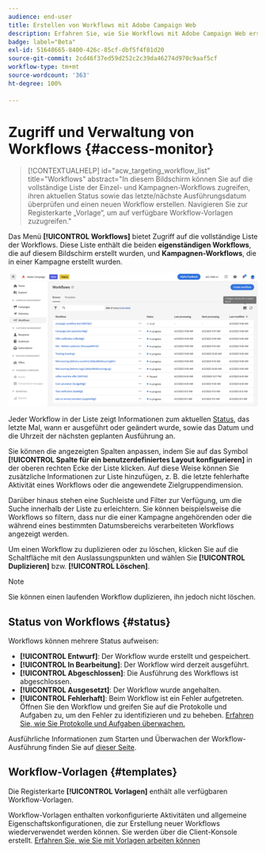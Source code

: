 ```yaml
---
audience: end-user
title: Erstellen von Workflows mit Adobe Campaign Web
description: Erfahren Sie, wie Sie Workflows mit Adobe Campaign Web erstellen
badge: label="Beta"
exl-id: 51648665-8400-426c-85cf-dbf5f4f81d20
source-git-commit: 2cd46f37ed59d252c2c39da46274d970c9aaf5cf
workflow-type: tm+mt
source-wordcount: '363'
ht-degree: 100%

---
```


# Zugriff und Verwaltung von Workflows {#access-monitor}

>[!CONTEXTUALHELP]
>id="acw_targeting_workflow_list"
>title="Workflows"
>abstract="In diesem Bildschirm können Sie auf die vollständige Liste der Einzel- und Kampagnen-Workflows zugreifen, ihren aktuellen Status sowie das letzte/nächste Ausführungsdatum überprüfen und einen neuen Workflow erstellen. Navigieren Sie zur Registerkarte „Vorlage“, um auf verfügbare Workflow-Vorlagen zuzugreifen."

Das Menü **[!UICONTROL Workflows]** bietet Zugriff auf die vollständige Liste der Workflows. Diese Liste enthält die beiden **eigenständigen Workflows**, die auf diesem Bildschirm erstellt wurden, und **Kampagnen-Workflows**, die in einer Kampagne erstellt wurden.

![](assets/workflow-list.png)

Jeder Workflow in der Liste zeigt Informationen zum aktuellen [Status](#status), das letzte Mal, wann er ausgeführt oder geändert wurde, sowie das Datum und die Uhrzeit der nächsten geplanten Ausführung an.

Sie können die angezeigten Spalten anpassen, indem Sie auf das Symbol **[!UICONTROL Spalte für ein benutzerdefiniertes Layout konfigurieren]** in der oberen rechten Ecke der Liste klicken. Auf diese Weise können Sie zusätzliche Informationen zur Liste hinzufügen, z. B. die letzte fehlerhafte Aktivität eines Workflows oder die angewendete Zielgruppendimension.

Darüber hinaus stehen eine Suchleiste und Filter zur Verfügung, um die Suche innerhalb der Liste zu erleichtern. Sie können beispielsweise die Workflows so filtern, dass nur die einer Kampagne angehörenden oder die während eines bestimmten Datumsbereichs verarbeiteten Workflows angezeigt werden.

Um einen Workflow zu duplizieren oder zu löschen, klicken Sie auf die Schaltfläche mit den Auslassungspunkten und wählen Sie **[!UICONTROL Duplizieren]** bzw. **[!UICONTROL Löschen]**.

>[!NOTE]
>
>Sie können einen laufenden Workflow duplizieren, ihn jedoch nicht löschen.

## Status von Workflows {#status}

Workflows können mehrere Status aufweisen:

* **[!UICONTROL Entwurf]**: Der Workflow wurde erstellt und gespeichert.
* **[!UICONTROL In Bearbeitung]**: Der Workflow wird derzeit ausgeführt.
* **[!UICONTROL Abgeschlossen]**: Die Ausführung des Workflows ist abgeschlossen.
* **[!UICONTROL Ausgesetzt]**: Der Workflow wurde angehalten.
* **[!UICONTROL Fehlerhaft]**: Beim Workflow ist ein Fehler aufgetreten. Öffnen Sie den Workflow und greifen Sie auf die Protokolle und Aufgaben zu, um den Fehler zu identifizieren und zu beheben. [Erfahren Sie, wie Sie Protokolle und Aufgaben überwachen.](start-monitor-workflows.md#logs-tasks)

Ausführliche Informationen zum Starten und Überwachen der Workflow-Ausführung finden Sie auf [dieser Seite](start-monitor-workflows.md).

## Workflow-Vorlagen {#templates}

Die Registerkarte **[!UICONTROL Vorlagen]** enthält alle verfügbaren Workflow-Vorlagen.

Workflow-Vorlagen enthalten vorkonfigurierte Aktivitäten und allgemeine Eigenschaftskonfigurationen, die zur Erstellung neuer Workflows wiederverwendet werden können. Sie werden über die Client-Konsole erstellt. [Erfahren Sie, wie Sie mit Vorlagen arbeiten können](https://experienceleague.adobe.com/docs/campaign/automation/workflows/introduction/build-a-workflow.html?lang=de#workflow-templates)
